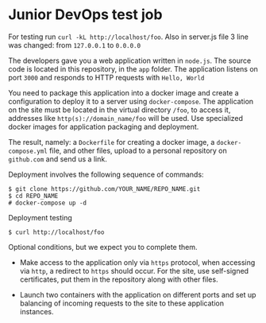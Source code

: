 # Junior DevOps test job

For testing run `curl -kL http://localhost/foo`. Also in server.js file 3 line was changed: from `127.0.0.1` to `0.0.0.0`

The developers gave you a web application written in `node.js`. The source code is located in this repository, in the `app` folder. The application listens on port `3000` and responds to HTTP requests with `Hello, World`

You need to package this application into a docker image and create a configuration to deploy it to a server using `docker-compose`. The application on the site must be located in the virtual directory `/foo`, to access it, addresses like `http(s)://domain_name/foo` will be used.
Use specialized docker images for application packaging and deployment.

The result, namely: a `Dockerfile` for creating a docker image, a `docker-compose.yml` file, and other files, upload to a personal repository on `github.com` and send us a link.

Deployment involves the following sequence of commands:
```
$ git clone https://github.com/YOUR_NAME/REPO_NAME.git
$ cd REPO_NAME
# docker-compose up -d
```
Deployment testing
```
$ curl http://localhost/foo
```

Optional conditions, but we expect you to complete them.
 - Make access to the application only via `https` protocol, when accessing via `http`, a redirect to `https` should occur. For the site, use self-signed certificates, put them in the repository along with other files.

 - Launch two containers with the application on different ports and set up balancing of incoming requests to the site to these application instances.

